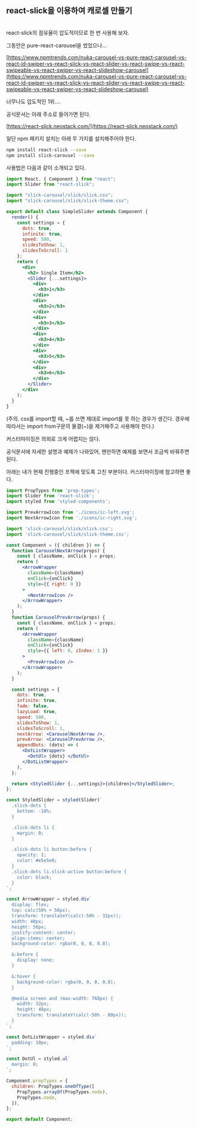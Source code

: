 ## react-slick을 이용하여 캐로셀 만들기
<br>
react-slick의 점유율이 압도적이므로 한 번 사용해 보자.

그동안은 pure-react-carousel을 썼었으나…

[https://www.npmtrends.com/nuka-carousel-vs-pure-react-carousel-vs-react-id-swiper-vs-react-slick-vs-react-slider-vs-react-swipe-vs-react-swipeable-vs-react-swiper-vs-react-slideshow-carousel](https://www.npmtrends.com/nuka-carousel-vs-pure-react-carousel-vs-react-id-swiper-vs-react-slick-vs-react-slider-vs-react-swipe-vs-react-swipeable-vs-react-swiper-vs-react-slideshow-carousel)

너무나도 압도적인 1위….

공식문서는 아래 주소로 들어가면 된다.

[https://react-slick.neostack.com/](https://react-slick.neostack.com/)

일단 npm 패키지 설치는 아래 두 가지를 설치해주어야 한다.

```bash
npm install react-slick --save
npm install slick-carousel --save
```

사용법은 다음과 같이 소개되고 있다.

```jsx
import React, { Component } from "react";
import Slider from "react-slick";

import "slick-carousel/slick/slick.css"; 
import "slick-carousel/slick/slick-theme.css";

export default class SimpleSlider extends Component {
  render() {
    const settings = {
      dots: true,
      infinite: true,
      speed: 500,
      slidesToShow: 1,
      slidesToScroll: 1
    };
    return (
      <div>
        <h2> Single Item</h2>
        <Slider {...settings}>
          <div>
            <h3>1</h3>
          </div>
          <div>
            <h3>2</h3>
          </div>
          <div>
            <h3>3</h3>
          </div>
          <div>
            <h3>4</h3>
          </div>
          <div>
            <h3>5</h3>
          </div>
          <div>
            <h3>6</h3>
          </div>
        </Slider>
      </div>
    );
  }
}
```

(주의. css를 import할 때, ~를 쓰면 제대로 import를 못 하는 경우가 생긴다. 경우에 따라서는 import from구문의 물결(~)을 제거해주고 사용해야 한다.)

커스터마이징은 의외로 크게 어렵지는 않다.

공식문서에 자세한 설명과 예제가 나와있어, 왠만하면 예제를 보면서 조금씩 바꿔주면 된다.

아래는 내가 현재 진행중인 프젝에 맞도록 고친 부분이다.
커스터마이징에 참고하면 좋다.

```jsx
import PropTypes from 'prop-types';
import Slider from 'react-slick';
import styled from 'styled-components';

import PrevArrowIcon from './icons/ic-left.svg';
import NextArrowIcon from './icons/ic-right.svg';

import 'slick-carousel/slick/slick.css';
import 'slick-carousel/slick/slick-theme.css';

const Component = ({ children }) => {
  function CarouselNextArrow(props) {
    const { className, onClick } = props;
    return (
      <ArrowWrapper
        className={className}
        onClick={onClick}
        style={{ right: 0 }}
      >
        <NextArrowIcon />
      </ArrowWrapper>
    );
  }
  function CarouselPrevArrow(props) {
    const { className, onClick } = props;
    return (
      <ArrowWrapper
        className={className}
        onClick={onClick}
        style={{ left: 0, zIndex: 1 }}
      >
        <PrevArrowIcon />
      </ArrowWrapper>
    );
  }

  const settings = {
    dots: true,
    infinite: true,
    fade: false,
    lazyLoad: true,
    speed: 500,
    slidesToShow: 1,
    slidesToScroll: 1,
    nextArrow: <CarouselNextArrow />,
    prevArrow: <CarouselPrevArrow />,
    appendDots: (dots) => (
      <DotListWrapper>
        <DotUl> {dots} </DotUl>
      </DotListWrapper>
    ),
  };

  return <StyledSlider {...settings}>{children}</StyledSlider>;
};

const StyledSlider = styled(Slider)`
  .slick-dots {
    bottom: -18%;
  }

  .slick-dots li {
    margin: 0;
  }

  .slick-dots li button:before {
    opacity: 1;
    color: #e5e5e8;
  }
  .slick-dots li.slick-active button:before {
    color: black;
  }
`;

const ArrowWrapper = styled.div`
  display: flex;
  top: calc(50% + 56px);
  transform: translateY(calc(-50% - 32px));
  width: 40px;
  height: 56px;
  justify-content: center;
  align-items: center;
  background-color: rgba(0, 0, 0, 0.8);

  &:before {
    display: none;
  }

  &:hover {
    background-color: rgba(0, 0, 0, 0.8);
  }

  @media screen and (max-width: 768px) {
    width: 32px;
    height: 48px;
    transform: translateY(calc(-50% - 80px));
  }
`;

const DotListWrapper = styled.div`
  padding: 10px;
`;

const DotUl = styled.ul`
  margin: 0;
`;

Component.propTypes = {
  children: PropTypes.oneOfType([
    PropTypes.arrayOf(PropTypes.node),
    PropTypes.node,
  ]),
};

export default Component;
```